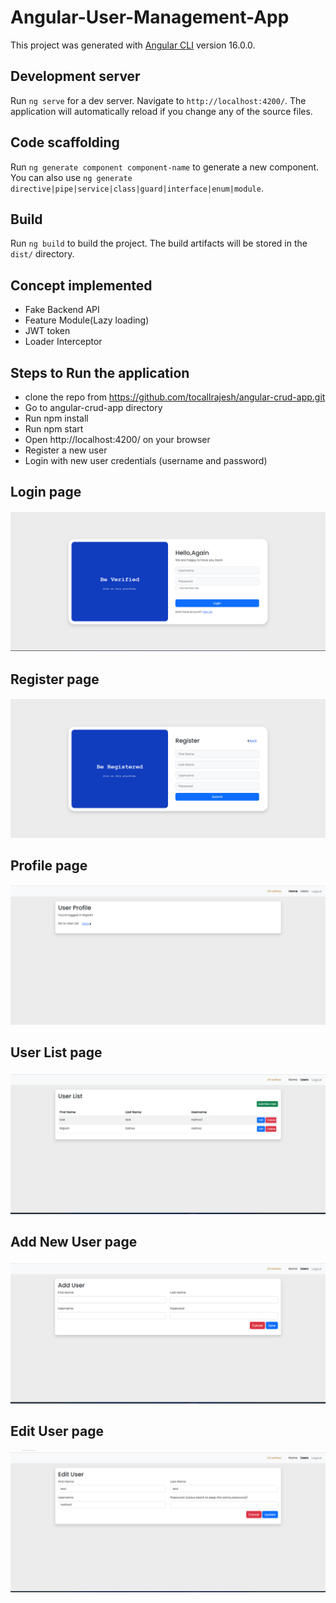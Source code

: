 # Angular-User-Management-App

This project was generated with [Angular CLI](https://github.com/angular/angular-cli) version 16.0.0.

## Development server

Run `ng serve` for a dev server. Navigate to `http://localhost:4200/`. The application will automatically reload if you change any of the source files.

## Code scaffolding

Run `ng generate component component-name` to generate a new component. You can also use `ng generate directive|pipe|service|class|guard|interface|enum|module`.

## Build

Run `ng build` to build the project. The build artifacts will be stored in the `dist/` directory.
## Concept implemented

* Fake Backend API
* Feature Module(Lazy loading)
* JWT token
* Loader Interceptor

## Steps to Run the application 

* clone the repo from https://github.com/tocallrajesh/angular-crud-app.git
* Go to angular-crud-app directory
* Run npm install
* Run npm start
* Open http://localhost:4200/ on your browser
* Register a new user
* Login with new user credentials (username and password)

## Login page 

![Alt text](src/assets/login.png)

## Register page 

![Alt text](src/assets/register.png)

## Profile page 

![Alt text](src/assets/user-profile.png)

## User List page

![Alt text](src/assets/user-list.png)

## Add New User page

![Alt text](src/assets/add-user.png)

## Edit User page

![Alt text](src/assets/edit-user.png)


